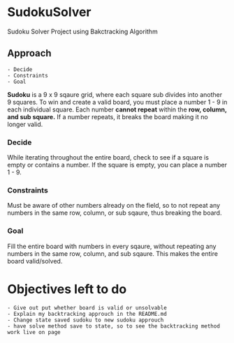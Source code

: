 # SudokuSolver
Sudoku Solver Project using Bakctracking Algorithm

 ## Approach
    - Decide 
    - Constraints
    - Goal

  **Sudoku** is a 9 x 9 sqaure grid, where each square sub divides into another 9 squares.
  To win and create a valid board, you must place a number 1 - 9 in each individual square.
  Each number **cannot repeat** within the **row, column, and sub square.**
  If a number repeats, it breaks the board making it no longer valid.
  
  ### Decide
   While iterating throughout the entire board, check to see if a square is empty or contains a number.
   If the square is empty, you can place a number 1 - 9.
   
  ### Constraints
   Must be aware of other numbers already on the field, so to not repeat any numbers in the same row, column,
   or sub sqaure, thus breaking the board.
   
  ### Goal
   Fill the entire board with numbers in every sqaure, without repeating any numbers in the same row, column, and sub sqaure.
   This makes the entire board valid/solved.
   
   # Objectives left to do
    - Give out put whether board is valid or unsolvable
    - Explain my backtracking approuch in the README.md
    - Change state saved sudoku to new sudoku approuch
    - have solve method save to state, so to see the backtracking method work live on page  
